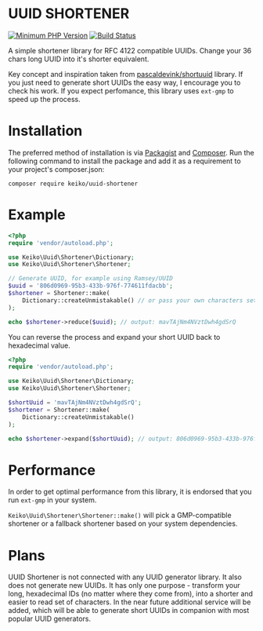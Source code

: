 UUID SHORTENER
==============
[![Minimum PHP Version](https://img.shields.io/badge/php-%3E%3D%207.2%20%7C%208.0-8892BF.svg)](https://php.net/)
[![Build Status](https://travis-ci.org/mgrajcarek/uuid-shortener.svg?branch=master)](https://travis-ci.org/mgrajcarek/uuid-shortener)

A simple shortener library for RFC 4122 compatible UUIDs. 
Change your 36 chars long UUID into it's shorter equivalent.

Key concept and inspiration taken from [pascaldevink/shortuuid](https://github.com/pascaldevink/shortuuid) library. 
If you just need to generate short UUIDs the easy way, I encourage you to check his work.
If you expect perfomance, this library uses `ext-gmp` to speed up the process.
  
 
# Installation
The preferred method of installation is via [Packagist](https://packagist.org/) and [Composer](https://getcomposer.org). 
Run the following command to install the package and add it as a requirement to your project's composer.json:
```
composer require keiko/uuid-shortener
```

# Example
```php
<?php
require 'vendor/autoload.php';

use Keiko\Uuid\Shortener\Dictionary;
use Keiko\Uuid\Shortener\Shortener;

// Generate UUID, for example using Ramsey/UUID
$uuid = '806d0969-95b3-433b-976f-774611fdacbb';
$shortener = Shortener::make(
    Dictionary::createUnmistakable() // or pass your own characters set
);

echo $shortener->reduce($uuid); // output: mavTAjNm4NVztDwh4gdSrQ
```

You can reverse the process and expand your short UUID back to hexadecimal value.

```php
<?php
require 'vendor/autoload.php';

use Keiko\Uuid\Shortener\Dictionary;
use Keiko\Uuid\Shortener\Shortener;

$shortUuid = 'mavTAjNm4NVztDwh4gdSrQ';
$shortener = Shortener::make(
    Dictionary::createUnmistakable()
);

echo $shortener->expand($shortUuid); // output: 806d0969-95b3-433b-976f-774611fdacbb 
```

# Performance

In order to get optimal performance from this library, it is endorsed that you run `ext-gmp`
in your system.

`Keiko\Uuid\Shortener\Shortener::make()` will pick a GMP-compatible shortener or a fallback
shortener based on your system dependencies.

# Plans
UUID Shortener is not connected with any UUID generator library. 
It also does not generate new UUIDs. 
It has only one purpose - transform your long, hexadecimal IDs (no matter where they come from), into a shorter and easier to read set of characters.
In the near future additional service will be added, which will be able to generate short UUIDs in companion with most popular UUID generators.
